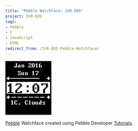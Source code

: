 ```yaml
---
title: "Pebble Watchface: InR-DOS"
project: InR-DOS
tags:
- Pebble
- C
- JavaScript
- HTML
redirect_from: /InR-DOS-Pebble-Watchface/
---
```

![](https://github.com/idiotandrobot/InR-DOS/raw/master/screenshots/screenshot.png)

[Pebble](https://getpebble.com) Watchface created using Pebble Developer [Tutorials](https://developer.getpebble.com/tutorials/).
